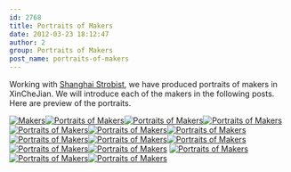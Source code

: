 ```yaml
---
id: 2768
title: Portraits of Makers
date: 2012-03-23 18:12:47
author: 2
group: Portraits of Makers
post_name: portraits-of-makers
---
```


Working with [Shanghai Strobist](http://www.flickr.com/groups/strobist%5Fshanghai/), we have produced portraits of makers in XinCheJian. We will introduce each of the makers in the following posts. Here are preview of the portraits.

[![Makers](http://farm8.staticflickr.com/7063/7005255735_a70d3ed1e5_m.jpg)](http://www.flickr.com/photos/76398697@N08/7005255735/ "Makers by xinchejian, on Flickr")[![Portraits of Makers](http://farm7.staticflickr.com/6045/7000562559_561f699827_m.jpg)](http://www.flickr.com/photos/76398697@N08/7000562559/ "Portraits of Makers by xinchejian, on Flickr")[![Portraits of Makers](http://farm8.staticflickr.com/7133/7000556781_08341b207a_m.jpg)](http://www.flickr.com/photos/76398697@N08/7000556781/ "Portraits of Makers by xinchejian, on Flickr")[![Portraits of Makers](http://farm7.staticflickr.com/6107/6854431304_eeef251589_m.jpg)](http://www.flickr.com/photos/76398697@N08/6854431304/ "Portraits of Makers by xinchejian, on Flickr")[![Portraits of Makers](http://farm8.staticflickr.com/7129/6854426354_4c75ce12b2_m.jpg)](http://www.flickr.com/photos/76398697@N08/6854426354/ "Portraits of Makers by xinchejian, on Flickr")[![Portraits of Makers](http://farm7.staticflickr.com/6058/7000545363_4cc4e8b57a_m.jpg)](http://www.flickr.com/photos/76398697@N08/7000545363/ "Portraits of Makers by xinchejian, on Flickr")[![Portraits of Makers](http://farm7.staticflickr.com/6039/6854419454_e82ecbd42f_m.jpg)](http://www.flickr.com/photos/76398697@N08/6854419454/ "Portraits of Makers by xinchejian, on Flickr")[![Portraits of Makers](http://farm8.staticflickr.com/7273/6854418430_492a7f0780_m.jpg)](http://www.flickr.com/photos/76398697@N08/6854418430/ "Portraits of Makers by xinchejian, on Flickr")[![Portraits of Makers](http://farm8.staticflickr.com/7212/6854414758_199283c110_m.jpg)](http://www.flickr.com/photos/76398697@N08/6854414758/ "Portraits of Makers by xinchejian, on Flickr")[![Portraits of Makers](http://farm8.staticflickr.com/7263/6854413334_57cd7b68ae_m.jpg)](http://www.flickr.com/photos/76398697@N08/6854413334/ "Portraits of Makers by xinchejian, on Flickr")[![Portraits of Makers](http://farm8.staticflickr.com/7186/6854408474_c3258bc69a_m.jpg)](http://www.flickr.com/photos/76398697@N08/6854408474/ "Portraits of Makers by xinchejian, on Flickr")[![Portraits of Makers](http://farm8.staticflickr.com/7272/7000527939_9cfb4783fa_m.jpg)](http://www.flickr.com/photos/76398697@N08/7000527939/ "Portraits of Makers by xinchejian, on Flickr") [![Portraits of Makers](http://farm7.staticflickr.com/6039/6854454628_5ce3fe1ba3_m.jpg)](http://www.flickr.com/photos/76398697@N08/6854454628/ "Portraits of Makers by xinchejian, on Flickr")[![Portraits of Makers](http://farm8.staticflickr.com/7068/7000567211_9c891f6fc6_m.jpg)](http://www.flickr.com/photos/76398697@N08/7000567211/ "Portraits of Makers by xinchejian, on Flickr")[![Portraits of Makers](http://farm8.staticflickr.com/7072/6854434874_fbd08795a8_n.jpg)](http://www.flickr.com/photos/76398697@N08/6854434874/ "Portraits of Makers by xinchejian, on Flickr")